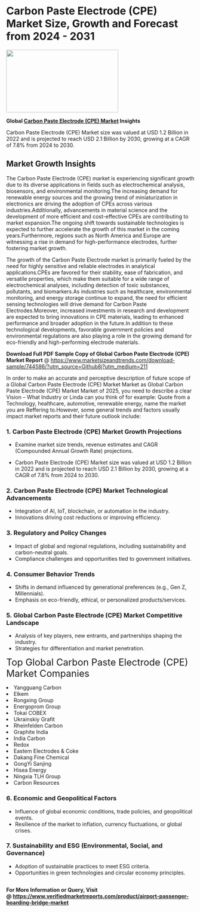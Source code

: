 <H1>Carbon Paste Electrode (CPE) Market Size, Growth and Forecast from 2024 - 2031</H1><img class="aligncenter size-medium wp-image-584254" src="https://thirdeyenews.in/wp-content/uploads/2024/09/Global-Market-Research-300x168.jpeg" alt="" width="300" height="168" /><p><strong>Global&nbsp;<a href="https://www.marketsizeandtrends.com/download-sample/744586/?utm_source=Github8j?utm_medium=211">Carbon Paste Electrode (CPE) Market</a> Insights</strong></p><p>Carbon Paste Electrode (CPE) Market size was valued at USD 1.2 Billion in 2022 and is projected to reach USD 2.1 Billion by 2030, growing at a CAGR of 7.8% from 2024 to 2030.</p><p><h2>Market Growth Insights</h2> <p>The Carbon Paste Electrode (CPE) market is experiencing significant growth due to its diverse applications in fields such as electrochemical analysis, biosensors, and environmental monitoring.The increasing demand for renewable energy sources and the growing trend of miniaturization in electronics are driving the adoption of CPEs across various industries.Additionally, advancements in material science and the development of more efficient and cost-effective CPEs are contributing to market expansion.The ongoing shift towards sustainable technologies is expected to further accelerate the growth of this market in the coming years.Furthermore, regions such as North America and Europe are witnessing a rise in demand for high-performance electrodes, further fostering market growth. </p> <p>The growth of the Carbon Paste Electrode market is primarily fueled by the need for highly sensitive and reliable electrodes in analytical applications.CPEs are favored for their stability, ease of fabrication, and versatile properties, which make them suitable for a wide range of electrochemical analyses, including detection of toxic substances, pollutants, and biomarkers.As industries such as healthcare, environmental monitoring, and energy storage continue to expand, the need for efficient sensing technologies will drive demand for Carbon Paste Electrodes.Moreover, increased investments in research and development are expected to bring innovations in CPE materials, leading to enhanced performance and broader adoption in the future.In addition to these technological developments, favorable government policies and environmental regulations are also playing a role in the growing demand for eco-friendly and high-performing electrode materials.</p><p><span class=""><strong>Download Full PDF Sample Copy of Global Carbon Paste Electrode (CPE) Market Report</strong> @ <a href="https://www.marketsizeandtrends.com/download-sample/744586/?utm_source=Github8j?utm_medium=211" target="_blank">https://www.marketsizeandtrends.com/download-sample/744586/?utm_source=Github8j?utm_medium=211</a></span></p><p>In order to make an accurate and perceptive description of future scope of a Global&nbsp;Carbon Paste Electrode (CPE) Market Market as Global&nbsp;Carbon Paste Electrode (CPE) Market Market of 2025, you need to describe a clear Vision &ndash; What Industry or Linda can you think of for example: Quote from a Technology, healthcare, automotive, renewable energy, name the market you are Reffering to.However, some general trends and factors usually impact market reports and their future outlook include:</p><h3>1.&nbsp;<strong>Carbon Paste Electrode (CPE) Market Growth Projections</strong></h3><ul><li>Examine market size trends, revenue estimates and CAGR (Compounded Annual Growth Rate) projections.</li><li><p>Carbon Paste Electrode (CPE) Market size was valued at USD 1.2 Billion in 2022 and is projected to reach USD 2.1 Billion by 2030, growing at a CAGR of 7.8% from 2024 to 2030.</p></li></ul><h3>2.&nbsp;<strong>Carbon Paste Electrode (CPE) Market Technological Advancements</strong></h3><ul><li>Integration of AI, IoT, blockchain, or automation in the industry.</li><li>Innovations driving cost reductions or improving efficiency.</li></ul><h3>3.&nbsp;<strong>Regulatory and Policy Changes</strong></h3><ul><li>Impact of global and regional regulations, including sustainability and carbon-neutral goals.</li><li>Compliance challenges and opportunities tied to government initiatives.</li></ul><h3>4.&nbsp;<strong>Consumer Behavior Trends</strong></h3><ul><li>Shifts in demand influenced by generational preferences (e.g., Gen Z, Millennials).</li><li>Emphasis on eco-friendly, ethical, or personalized products/services.</li></ul><h3>5.&nbsp;<strong>Global Carbon Paste Electrode (CPE) Market Competitive Landscape</strong></h3><ul><li>Analysis of key players, new entrants, and partnerships shaping the industry.</li><li>Strategies for differentiation and market penetration.</li></ul><p data-pm-slice="1 1 []"><span style="color: inherit; font-family: inherit; font-size: 25px;">Top Global Carbon Paste Electrode (CPE) Market Companies</span></p><div class="" data-test-id=""><p><li>Yangguang Carbon</li><li> Elkem</li><li> Rongxing Group</li><li> Energoprom Group</li><li> Tokai COBEX</li><li> Ukrainskiy Grafit</li><li> Rheinfelden Carbon</li><li> Graphite India</li><li> India Carbon</li><li> Redox</li><li> Eastem Electrodes & Coke</li><li> Dakang Fine Chemical</li><li> GongYi Sanjing</li><li> Hisea Energy</li><li> Ningxia TLH Group</li><li> Carbon Resources</li></p></div><h3>6.&nbsp;<strong>Economic and Geopolitical Factors</strong></h3><ul><li>Influence of global economic conditions, trade policies, and geopolitical events.</li><li>Resilience of the market to inflation, currency fluctuations, or global crises.</li></ul><h3>7.&nbsp;<strong>Sustainability and ESG (Environmental, Social, and Governance)</strong></h3><ul><li>Adoption of sustainable practices to meet ESG criteria.</li><li>Opportunities in green technologies and circular economy principles.</li></ul><h2><strong style="font-size: 14px;">For More Information or Query, Visit @&nbsp;</strong><a style="background-color: #ffffff; font-size: 14px;" href="https://www.marketsizeandtrends.com/report/carbon-paste-electrode-cpe-market/" target="_blank">https://www.verifiedmarketreports.com/product/airport-passenger-boarding-bridge-market</a></h2>